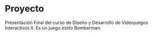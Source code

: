 # Proyecto
Presentación Final del curso de Diseño y Desarrollo de Videojuegos Interactivos II. Es un juego estilo Bomberman.
